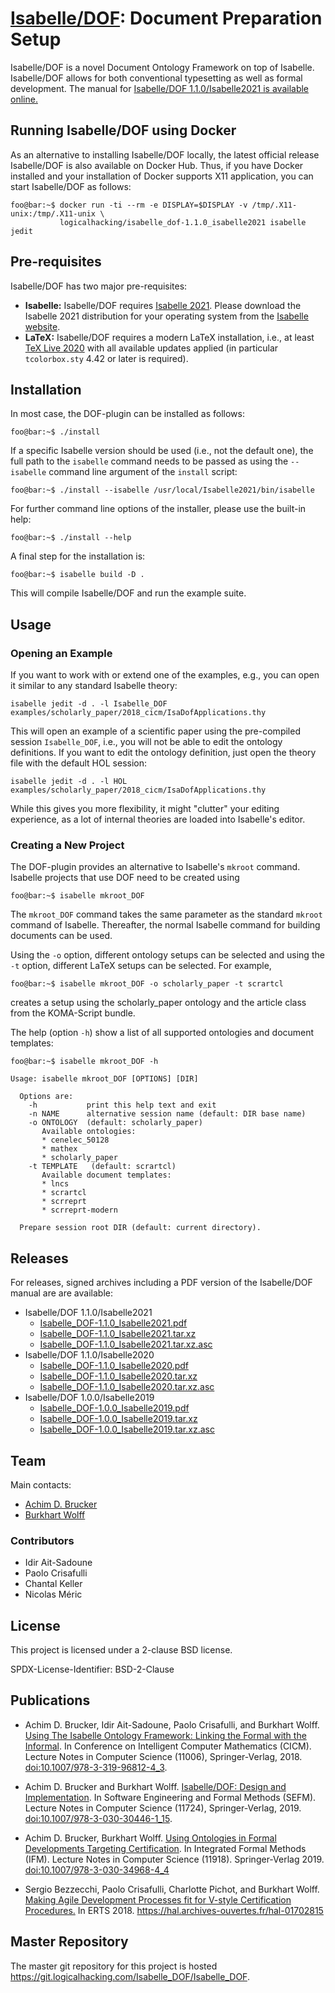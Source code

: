 # [Isabelle/DOF](https://git.logicalhacking.com/Isabelle_DOF/Isabelle_DOF): Document Preparation Setup

Isabelle/DOF is a novel Document Ontology Framework on top of Isabelle.
Isabelle/DOF allows for both conventional typesetting as well as formal
development. The manual for [Isabelle/DOF 1.1.0/Isabelle2021 is available 
online.](https://artifacts.logicalhacking.com/releases/Isabelle_DOF/Isabelle_DOF/Isabelle_DOF-1.1.0_Isabelle2021.pdf)

## Running Isabelle/DOF using Docker

As an alternative to installing Isabelle/DOF locally, the latest official release Isabelle/DOF
is also available on Docker Hub. Thus, if you have Docker installed and your installation of
Docker supports X11 application, you can start Isabelle/DOF as follows:

```console
foo@bar:~$ docker run -ti --rm -e DISPLAY=$DISPLAY -v /tmp/.X11-unix:/tmp/.X11-unix \ 
           logicalhacking/isabelle_dof-1.1.0_isabelle2021 isabelle jedit
```

## Pre-requisites

Isabelle/DOF has two major pre-requisites:

* **Isabelle:** Isabelle/DOF requires [Isabelle 2021](http://isabelle.in.tum.de/website-Isabelle2021/).
  Please download the Isabelle 2021 distribution for your operating
  system from the [Isabelle website](http://isabelle.in.tum.de/website-Isabelle2021/).
* **LaTeX:** Isabelle/DOF requires a modern LaTeX installation, i.e., at least 
  [TeX Live 2020](https://www.tug.org/texlive/) with all available updates applied (in particular 
  ``tcolorbox.sty`` 4.42 or later is required). 
  
## Installation

In most case, the DOF-plugin can be installed as follows:

```console
foo@bar:~$ ./install
```

If a specific Isabelle version should be used (i.e., not the default
one), the full path to the ``isabelle`` command needs to be passed as
using the ``--isabelle`` command line argument of the ``install`` script:

```console
foo@bar:~$ ./install --isabelle /usr/local/Isabelle2021/bin/isabelle
```

For further command line options of the installer, please use the
built-in help:

```console
foo@bar:~$ ./install --help
```

A final step for the installation is:

```console
foo@bar:~$ isabelle build -D .
```

This will compile Isabelle/DOF and run the example suite.

## Usage

### Opening an Example

If you want to work with or extend one of the examples, e.g., you can
open it similar to any standard Isabelle theory:

```console
isabelle jedit -d . -l Isabelle_DOF examples/scholarly_paper/2018_cicm/IsaDofApplications.thy
```

This will open an example of a scientific paper using the pre-compiled
session ``Isabelle_DOF``, i.e., you will not be able to edit the
ontology definitions. If you want to edit the ontology definition,
just open the theory file with the default HOL session:

```console
isabelle jedit -d . -l HOL examples/scholarly_paper/2018_cicm/IsaDofApplications.thy
```

While this gives you more flexibility, it might "clutter" your editing
experience, as a lot of internal theories are loaded into Isabelle's
editor.

### Creating a New Project

The DOF-plugin provides an alternative to Isabelle's ``mkroot`` command.
Isabelle projects that use DOF need to be created using

```console
foo@bar:~$ isabelle mkroot_DOF
```

The ``mkroot_DOF`` command takes the same parameter as the standard
``mkroot`` command of Isabelle. Thereafter, the normal Isabelle
command for building documents can be used.

Using the ``-o`` option, different ontology setups can be
selected and using the ``-t`` option, different LaTeX setups 
can be selected. For example,

```console
foo@bar:~$ isabelle mkroot_DOF -o scholarly_paper -t scrartcl
```

creates a setup using the scholarly_paper ontology and the article
class from the KOMA-Script bundle.

The help (option ``-h``) show a list of all supported ontologies and
document templates:

```console
foo@bar:~$ isabelle mkroot_DOF -h

Usage: isabelle mkroot_DOF [OPTIONS] [DIR]

  Options are:
    -h           print this help text and exit
    -n NAME      alternative session name (default: DIR base name)
    -o ONTOLOGY  (default: scholarly_paper)
       Available ontologies:
       * cenelec_50128
       * mathex
       * scholarly_paper
    -t TEMPLATE   (default: scrartcl)
       Available document templates:
       * lncs
       * scrartcl
       * scrreprt
       * scrreprt-modern

  Prepare session root DIR (default: current directory).
```

## Releases

For releases, signed archives including a PDF version of the Isabelle/DOF manual are
are available:

* Isabelle/DOF 1.1.0/Isabelle2021
  * [Isabelle_DOF-1.1.0_Isabelle2021.pdf](https://artifacts.logicalhacking.com/releases/Isabelle_DOF/Isabelle_DOF/Isabelle_DOF-1.1.0_Isabelle2021.pdf)
  * [Isabelle_DOF-1.1.0_Isabelle2021.tar.xz](https://artifacts.logicalhacking.com/releases/Isabelle_DOF/Isabelle_DOF/Isabelle_DOF-1.1.0_Isabelle2021.tar.xz)
  * [Isabelle_DOF-1.1.0_Isabelle2021.tar.xz.asc](https://artifacts.logicalhacking.com/releases/Isabelle_DOF/Isabelle_DOF/Isabelle_DOF-1.1.0_Isabelle2021.tar.xz.asc)
* Isabelle/DOF 1.1.0/Isabelle2020
  * [Isabelle_DOF-1.1.0_Isabelle2020.pdf](https://artifacts.logicalhacking.com/releases/Isabelle_DOF/Isabelle_DOF/Isabelle_DOF-1.1.0_Isabelle2020.pdf)
  * [Isabelle_DOF-1.1.0_Isabelle2020.tar.xz](https://artifacts.logicalhacking.com/releases/Isabelle_DOF/Isabelle_DOF/Isabelle_DOF-1.1.0_Isabelle2020.tar.xz)
  * [Isabelle_DOF-1.1.0_Isabelle2020.tar.xz.asc](https://artifacts.logicalhacking.com/releases/Isabelle_DOF/Isabelle_DOF/Isabelle_DOF-1.1.0_Isabelle2020.tar.xz.asc)
* Isabelle/DOF 1.0.0/Isabelle2019
  * [Isabelle_DOF-1.0.0_Isabelle2019.pdf](https://artifacts.logicalhacking.com/releases/Isabelle_DOF/Isabelle_DOF/Isabelle_DOF-1.0.0_Isabelle2019.pdf)
  * [Isabelle_DOF-1.0.0_Isabelle2019.tar.xz](https://artifacts.logicalhacking.com/releases/Isabelle_DOF/Isabelle_DOF/Isabelle_DOF-1.0.0_Isabelle2019.tar.xz)
  * [Isabelle_DOF-1.0.0_Isabelle2019.tar.xz.asc](https://artifacts.logicalhacking.com/releases/Isabelle_DOF/Isabelle_DOF/Isabelle_DOF-1.0.0_Isabelle2019.tar.xz.asc)

## Team

Main contacts:

* [Achim D. Brucker](http://www.brucker.ch/)
* [Burkhart Wolff](https://www.lri.fr/~wolff/)

### Contributors

* Idir Ait-Sadoune
* Paolo Crisafulli
* Chantal Keller
* Nicolas Méric 

## License

This project is licensed under a 2-clause BSD license.

SPDX-License-Identifier: BSD-2-Clause

## Publications

* Achim D. Brucker, Idir Ait-Sadoune, Paolo Crisafulli, and Burkhart
  Wolff. [Using The Isabelle Ontology Framework: Linking the Formal
  with the Informal](https://www.brucker.ch/bibliography/download/2018/brucker.ea-isabelle-ontologies-2018.pdf).
  In Conference on Intelligent Computer Mathematics (CICM). Lecture
  Notes in Computer Science (11006), Springer-Verlag, 2018.
  [doi:10.1007/978-3-319-96812-4_3](https://doi.org/10.1007/978-3-319-96812-4_3).

* Achim D. Brucker and Burkhart Wolff. [Isabelle/DOF: Design and
  Implementation](https://www.brucker.ch/bibliography/download/2019/brucker.ea-isabelledof-2019.pdf).
  In Software Engineering and Formal Methods (SEFM). Lecture Notes in
  Computer Science (11724), Springer-Verlag, 2019.
  [doi:10.1007/978-3-030-30446-1_15](https://doi.org/10.1007/978-3-030-30446-1_15).

* Achim D. Brucker, Burkhart Wolff. [Using Ontologies in Formal Developments Targeting Certification](https://www.brucker.ch/bibliography/download/2019/brucker.ea-ontologies-certification-2019.pdf). In 
  Integrated Formal Methods (IFM). Lecture Notes in Computer Science (11918). Springer-Verlag 2019.
  [doi:10.1007/978-3-030-34968-4_4](http://dx.doi.org/10.1007/978-3-030-34968-4_4)  

* Sergio Bezzecchi, Paolo Crisafulli, Charlotte Pichot, and Burkhart Wolff. [Making Agile Development 
  Processes fit for V-style Certification Procedures.](https://hal.archives-ouvertes.fr/hal-01702815/document)
   In ERTS 2018. <https://hal.archives-ouvertes.fr/hal-01702815>

## Master Repository

The master git repository for this project is hosted
<https://git.logicalhacking.com/Isabelle_DOF/Isabelle_DOF>.
